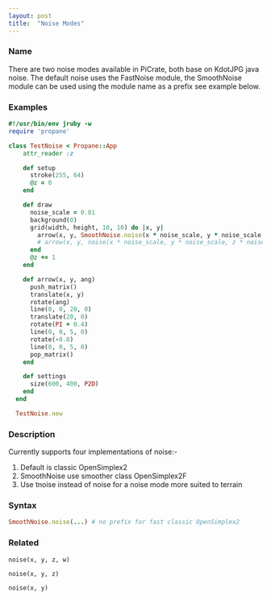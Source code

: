 ```yaml
---
layout: post
title:  "Noise Modes"
---
```


### Name ###

There are two noise modes available in PiCrate, both base on KdotJPG java noise.
The default noise uses the FastNoise module, the SmoothNoise module can be used using the module name as a prefix see example below.

### Examples ###

```ruby
#!/usr/bin/env jruby -w
require 'propane'

class TestNoise < Propane::App
    attr_reader :z

    def setup
      stroke(255, 64)
      @z = 0
    end

    def draw
      noise_scale = 0.01
      background(0)
      grid(width, height, 10, 10) do |x, y|
        arrow(x, y, SmoothNoise.noise(x * noise_scale, y * noise_scale, z * noise_scale) * TWO_PI * 2)
        # arrow(x, y, noise(x * noise_scale, y * noise_scale, z * noise_scale) * TWO_PI * 2)
      end
      @z += 1
    end

    def arrow(x, y, ang)
      push_matrix()
      translate(x, y)
      rotate(ang)
      line(0, 0, 20, 0)
      translate(20, 0)
      rotate(PI + 0.4)
      line(0, 0, 5, 0)
      rotate(-0.8)
      line(0, 0, 5, 0)
      pop_matrix()
    end

    def settings
      size(600, 400, P2D)
    end
  end

  TestNoise.new

```

### Description	###

Currently supports four implementations of noise:-
1. Default is classic OpenSimplex2
2. SmoothNoise use smoother class OpenSimplex2F
3. Use tnoise instead of noise for a noise mode more suited to terrain

### Syntax ###

```ruby
SmoothNoise.noise(...) # no prefix for fast classic OpenSimplex2
```

### Related ###

`noise(x, y, z, w)`

`noise(x, y, z)`

`noise(x, y)`
